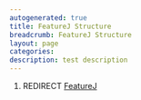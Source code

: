 ```yaml
---
autogenerated: true
title: FeatureJ Structure
breadcrumb: FeatureJ Structure
layout: page
categories: 
description: test description
---
```


1.  REDIRECT [FeatureJ](FeatureJ )
